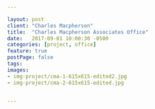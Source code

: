 ```yaml
---

layout: post
client: "Charles Macpherson"
title:  "Charles Macpherson Associates Office"
date:   2017-09-01 10:00:30 -0500
categories: [project, office]
feature: true
postPage: false
tags:
images: 
- img-project/cma-1-615x615-edited2.jpg
- img-project/cma-2-615x615-edited.jpg


---
```



